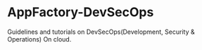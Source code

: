 # AppFactory-DevSecOps
Guidelines and tutorials on DevSecOps(Development, Security &amp; Operations) On cloud.
